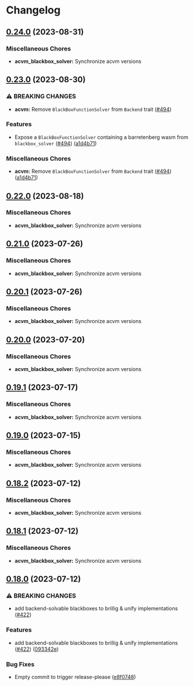 # Changelog

## [0.24.0](https://github.com/noir-lang/acvm/compare/acvm_blackbox_solver-v0.23.0...acvm_blackbox_solver-v0.24.0) (2023-08-31)


### Miscellaneous Chores

* **acvm_blackbox_solver:** Synchronize acvm versions

## [0.23.0](https://github.com/noir-lang/acvm/compare/acvm_blackbox_solver-v0.22.0...acvm_blackbox_solver-v0.23.0) (2023-08-30)


### ⚠ BREAKING CHANGES

* **acvm:** Remove `BlackBoxFunctionSolver` from `Backend` trait ([#494](https://github.com/noir-lang/acvm/issues/494))

### Features

* Expose a `BlackBoxFunctionSolver` containing a barretenberg wasm from `blackbox_solver` ([#494](https://github.com/noir-lang/acvm/issues/494)) ([a1d4b71](https://github.com/noir-lang/acvm/commit/a1d4b71256dfbf1e883e770dd9c45479235aa860))


### Miscellaneous Chores

* **acvm:** Remove `BlackBoxFunctionSolver` from `Backend` trait ([#494](https://github.com/noir-lang/acvm/issues/494)) ([a1d4b71](https://github.com/noir-lang/acvm/commit/a1d4b71256dfbf1e883e770dd9c45479235aa860))

## [0.22.0](https://github.com/noir-lang/acvm/compare/acvm_blackbox_solver-v0.21.0...acvm_blackbox_solver-v0.22.0) (2023-08-18)


### Miscellaneous Chores

* **acvm_blackbox_solver:** Synchronize acvm versions

## [0.21.0](https://github.com/noir-lang/acvm/compare/acvm_blackbox_solver-v0.20.1...acvm_blackbox_solver-v0.21.0) (2023-07-26)


### Miscellaneous Chores

* **acvm_blackbox_solver:** Synchronize acvm versions

## [0.20.1](https://github.com/noir-lang/acvm/compare/acvm_blackbox_solver-v0.20.0...acvm_blackbox_solver-v0.20.1) (2023-07-26)


### Miscellaneous Chores

* **acvm_blackbox_solver:** Synchronize acvm versions

## [0.20.0](https://github.com/noir-lang/acvm/compare/acvm_blackbox_solver-v0.19.1...acvm_blackbox_solver-v0.20.0) (2023-07-20)


### Miscellaneous Chores

* **acvm_blackbox_solver:** Synchronize acvm versions

## [0.19.1](https://github.com/noir-lang/acvm/compare/acvm_blackbox_solver-v0.19.0...acvm_blackbox_solver-v0.19.1) (2023-07-17)


### Miscellaneous Chores

* **acvm_blackbox_solver:** Synchronize acvm versions

## [0.19.0](https://github.com/noir-lang/acvm/compare/acvm_blackbox_solver-v0.18.2...acvm_blackbox_solver-v0.19.0) (2023-07-15)


### Miscellaneous Chores

* **acvm_blackbox_solver:** Synchronize acvm versions

## [0.18.2](https://github.com/noir-lang/acvm/compare/acvm_blackbox_solver-v0.18.1...acvm_blackbox_solver-v0.18.2) (2023-07-12)


### Miscellaneous Chores

* **acvm_blackbox_solver:** Synchronize acvm versions

## [0.18.1](https://github.com/noir-lang/acvm/compare/acvm_blackbox_solver-v0.18.0...acvm_blackbox_solver-v0.18.1) (2023-07-12)


### Miscellaneous Chores

* **acvm_blackbox_solver:** Synchronize acvm versions

## [0.18.0](https://github.com/noir-lang/acvm/compare/acvm_blackbox_solver-v0.17.0...acvm_blackbox_solver-v0.18.0) (2023-07-12)


### ⚠ BREAKING CHANGES

* add backend-solvable blackboxes to brillig & unify implementations ([#422](https://github.com/noir-lang/acvm/issues/422))

### Features

* add backend-solvable blackboxes to brillig & unify implementations ([#422](https://github.com/noir-lang/acvm/issues/422)) ([093342e](https://github.com/noir-lang/acvm/commit/093342ea9481a311fa71343b8b7a22774788838a))


### Bug Fixes

* Empty commit to trigger release-please ([e8f0748](https://github.com/noir-lang/acvm/commit/e8f0748042ef505d59ab63266d3c36c5358ee30d))

